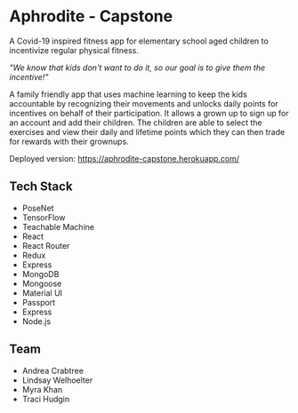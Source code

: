 # Aphrodite - Capstone

A Covid-19 inspired fitness app for elementary school aged children to incentivize regular physical fitness.

_"We know that kids don't want to do it, so our goal is to give them the incentive!"_

A family friendly app that uses machine learning to keep the kids accountable by recognizing their movements and unlocks daily points for incentives on behalf of their participation.
It allows a grown up to sign up for an account and add their children. The children are able to select the exercises and view their daily and lifetime points which they can then trade for rewards with their grownups.

Deployed version: https://aphrodite-capstone.herokuapp.com/

## Tech Stack

- PoseNet
- TensorFlow
- Teachable Machine
- React
- React Router
- Redux
- Express
- MongoDB
- Mongoose
- Material UI
- Passport
- Express
- Node.js

## Team

- Andrea Crabtree
- Lindsay Welhoelter
- Myra Khan
- Traci Hudgin
